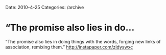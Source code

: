 Date: 2010-4-25
Categories: /archive

# “The promise also lies in do...

“The promise also lies in doing things with the words, forging new links of association, remixing them.” <a href="http://instapaper.com/zIdyswxc" rel="nofollow">http://instapaper.com/zIdyswxc</a>
